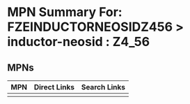



# MPN Summary For: FZEINDUCTORNEOSIDZ456 > inductor-neosid : Z4_56

## MPNs
  

|MPN|Direct Links|Search Links|
| :--- | :--- | :--- |
||||

